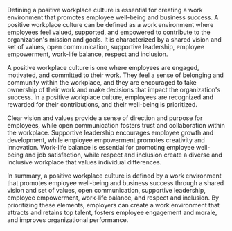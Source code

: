 
Defining a positive workplace culture is essential for creating a work environment that promotes employee well-being and business success. A positive workplace culture can be defined as a work environment where employees feel valued, supported, and empowered to contribute to the organization's mission and goals. It is characterized by a shared vision and set of values, open communication, supportive leadership, employee empowerment, work-life balance, respect and inclusion.

A positive workplace culture is one where employees are engaged, motivated, and committed to their work. They feel a sense of belonging and community within the workplace, and they are encouraged to take ownership of their work and make decisions that impact the organization's success. In a positive workplace culture, employees are recognized and rewarded for their contributions, and their well-being is prioritized.

Clear vision and values provide a sense of direction and purpose for employees, while open communication fosters trust and collaboration within the workplace. Supportive leadership encourages employee growth and development, while employee empowerment promotes creativity and innovation. Work-life balance is essential for promoting employee well-being and job satisfaction, while respect and inclusion create a diverse and inclusive workplace that values individual differences.

In summary, a positive workplace culture is defined by a work environment that promotes employee well-being and business success through a shared vision and set of values, open communication, supportive leadership, employee empowerment, work-life balance, and respect and inclusion. By prioritizing these elements, employers can create a work environment that attracts and retains top talent, fosters employee engagement and morale, and improves organizational performance.
